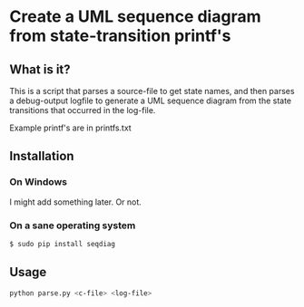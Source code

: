 # Create a UML sequence diagram from state-transition printf's

## What is it?

This is a script that parses a source-file to get state names, and then parses a debug-output logfile to generate
a UML sequence diagram from the state transitions that occurred in the log-file.

Example printf's are in printfs.txt

## Installation

### On Windows

I might add something later. Or not.

### On a sane operating system
```bash
$ sudo pip install seqdiag
```

## Usage

```bash
python parse.py <c-file> <log-file>
```
